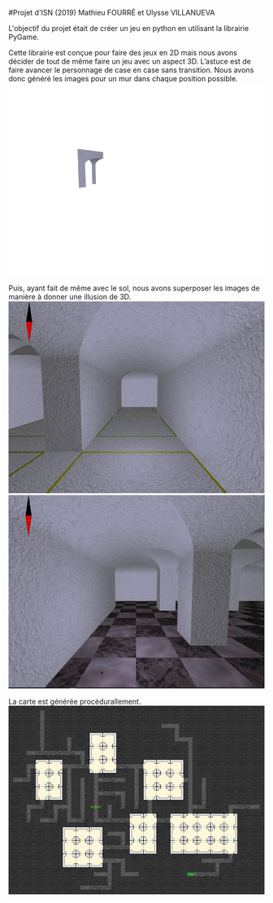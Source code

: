 #Projet d'ISN (2019)
Mathieu FOURRÉ et Ulysse VILLANUEVA

L'objectif du projet était de créer un jeu en python en utilisant la librairie PyGame.

Cette librairie est conçue pour faire des jeux en 2D mais nous avons décider de tout de même faire un jeu avec un aspect 3D. L’astuce est de faire avancer le personnage de case en case sans transition.
Nous avons donc généré les images pour un mur dans chaque position possible.
![image of a door](/img/tiles/tunnel%2B3%2B1_1.png)

Puis, ayant fait de même avec le sol, nous avons superposer les images de manière à donner une illusion de 3D.
![image of the map](/tunnel.jpg) ![image of the map](/room.jpg)

La carte est générée procédurallement.
![image of the map](/the_map.png)
